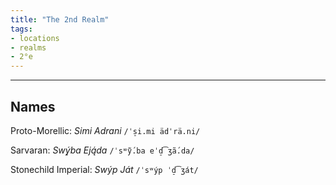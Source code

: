 ```yaml
---
title: "The 2nd Realm"
tags:
- locations
- realms
- 2°e
---
```


---
## Names
Proto-Morellic: *Simi Adrani* `/ˈs̠i.mi ädˈrä.ni/`

Sarvaran: *Swý̨ba Eją́da* `/ˈsʷỹ́.ba eˈd̠͡ʒã́.da/`

Stonechild Imperial: *Swýp Ját* `/ˈsʷýp ˈd̠͡ʒát/`